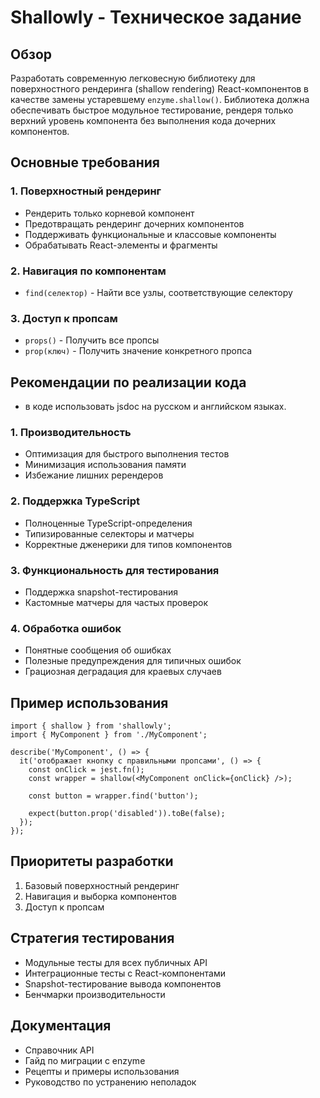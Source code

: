 # Shallowly - Техническое задание

## Обзор

Разработать современную легковесную библиотеку для поверхностного рендеринга (shallow rendering) React-компонентов в качестве замены устаревшему `enzyme.shallow()`. Библиотека должна обеспечивать быстрое модульное тестирование, рендеря только верхний уровень компонента без выполнения кода дочерних компонентов.

## Основные требования

### 1. Поверхностный рендеринг

- Рендерить только корневой компонент
- Предотвращать рендеринг дочерних компонентов
- Поддерживать функциональные и классовые компоненты
- Обрабатывать React-элементы и фрагменты

### 2. Навигация по компонентам

- `find(селектор)` - Найти все узлы, соответствующие селектору

### 3. Доступ к пропсам

- `props()` - Получить все пропсы
- `prop(ключ)` - Получить значение конкретного пропса

## Рекомендации по реализации кода

- в коде использовать jsdoc на русском и английском языках.

### 1. Производительность

- Оптимизация для быстрого выполнения тестов
- Минимизация использования памяти
- Избежание лишних ререндеров

### 2. Поддержка TypeScript

- Полноценные TypeScript-определения
- Типизированные селекторы и матчеры
- Корректные дженерики для типов компонентов

### 3. Функциональность для тестирования

- Поддержка snapshot-тестирования
- Кастомные матчеры для частых проверок

### 4. Обработка ошибок

- Понятные сообщения об ошибках
- Полезные предупреждения для типичных ошибок
- Грациозная деградация для краевых случаев

## Пример использования

```tsx
import { shallow } from 'shallowly';
import { MyComponent } from './MyComponent';

describe('MyComponent', () => {
  it('отображает кнопку с правильными пропсами', () => {
    const onClick = jest.fn();
    const wrapper = shallow(<MyComponent onClick={onClick} />);

    const button = wrapper.find('button');

    expect(button.prop('disabled')).toBe(false);
  });
});
```

## Приоритеты разработки

1. Базовый поверхностный рендеринг
2. Навигация и выборка компонентов
3. Доступ к пропсам

## Стратегия тестирования

- Модульные тесты для всех публичных API
- Интеграционные тесты с React-компонентами
- Snapshot-тестирование вывода компонентов
- Бенчмарки производительности

## Документация

- Справочник API
- Гайд по миграции с enzyme
- Рецепты и примеры использования
- Руководство по устранению неполадок

